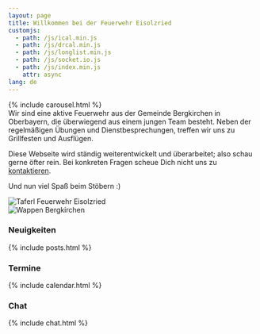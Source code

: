 ```yaml
---
layout: page
title: Willkommen bei der Feuerwehr Eisolzried
customjs:
  - path: /js/ical.min.js
  - path: /js/drcal.min.js
  - path: /js/longlist.min.js
  - path: /js/socket.io.js
  - path: /js/index.min.js
    attr: async
lang: de
---
```


<div class="row">
  <div class="col-sm-5">
{% include carousel.html %}
  </div>

  <div class="col-sm-7" markdown="1">
Wir sind eine aktive Feuerwehr aus der Gemeinde Bergkirchen in Oberbayern, die überwiegend aus einem jungen Team besteht. Neben der regelmäßigen Übungen und Dienstbesprechungen, treffen wir uns zu Grillfesten und Ausflügen.

Diese Webseite wird ständig weiterentwickelt und überarbeitet; also schau gerne öfter rein. Bei konkreten Fragen scheue Dich nicht uns zu [kontaktieren](/kontakt).

Und nun viel Spaß beim Stöbern :)

  <div class="row">
    <div class="col-sm-6">
      <img class="lazy" data-src="/assets/taferl.png" alt="Taferl Feuerwehr Eisolzried"/>    
    </div>
    <div class="col-sm-6">
      <img class="lazy" data-src="/assets/wappen.png" alt="Wappen Bergkirchen"/>
    </div>
  </div>

  </div><!-- col-sm-7 -->
</div><!-- row -->

<div class="row top-buffer">
  
  <div class="col-sm-3">
    <div class="panel panel-default">
      <div class="panel-heading">
        <h3 class="title">Neuigkeiten</h3>
      </div>
      <div class="panel-body">
{% include posts.html %}
      </div>
    </div>
  </div><!-- col-sm-3 -->

  <div class="col-sm-6">
    <div class="panel panel-default">
      <div class="panel-heading">
        <h3 class="title">Termine</h3>
      </div>
      <div class="panel-body">
{% include calendar.html %}
      </div>
    </div>
  </div><!-- col-sm-6 -->
  
  <div class="col-sm-3">
    <div class="panel panel-default">
      <div class="panel-heading">
        <h3 class="title">Chat</h3>
      </div>
      <div class="panel-body">
{% include chat.html %}
      </div>
    </div>
  </div><!-- col-sm-3 -->

</div><!-- row -->
